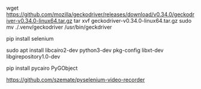 wget https://github.com/mozilla/geckodriver/releases/download/v0.34.0/geckodriver-v0.34.0-linux64.tar.gz
tar xvf geckodriver-v0.34.0-linux64.tar.gz
sudo mv ./.venv/geckodriver /usr/bin/geckdriver

pip install selenium

sudo apt install libcairo2-dev python3-dev pkg-config libxt-dev libgirepository1.0-dev

pip install pycairo PyGObject

https://github.com/szemate/pyselenium-video-recorder
